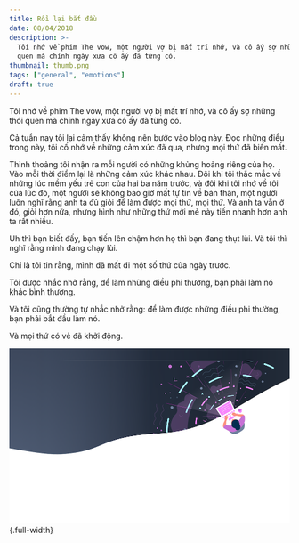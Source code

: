 ```yaml
---
title: Rồi lại bắt đầu
date: 08/04/2018
description: >-
  Tôi nhớ về phim The vow, một người vợ bị mất trí nhớ, và cô ấy sợ những thói
  quen mà chính ngày xưa cô ấy đã từng có.
thumbnail: thumb.png
tags: ["general", "emotions"]
draft: true
---
```


Tôi nhớ về phim The vow, một người vợ bị mất trí nhớ, và cô ấy sợ những thói quen mà chính ngày xưa cô ấy đã từng có.

Cả tuần nay tôi lại cảm thấy không nên bước vào blog này. Đọc những điều trong này, tôi cố nhớ về những cảm xúc đã qua, nhưng mọi thứ đã biến mất.

Thỉnh thoảng tôi nhận ra mỗi người có những khủng hoảng riêng của họ. Vào mỗi thời điểm lại là những cảm xúc khác nhau. Đôi khi tôi thắc mắc về những lúc mềm yếu trẻ con của hai ba năm trước, và đôi khi tôi nhớ về tôi của lúc đó, một người sẽ không bao giờ mất tự tin về bản thân, một người luôn nghĩ rằng anh ta đủ giỏi để làm được mọi thứ, mọi thứ. Và anh ta vẫn ở đó, giỏi hơn nữa, nhưng hình như những thứ mới mẻ này tiến nhanh hơn anh ta rất nhiều.

Uh thì bạn biết đấy, bạn tiến lên chậm hơn họ thì bạn đang thụt lùi. Và tôi thì nghĩ rằng mình đang chạy lùi.

Chỉ là tôi tin rằng, mình đã mất đi một số thứ của ngày trước.

Tôi được nhắc nhở rằng, để làm những điều phi thường, bạn phải làm nó khác bình thường.

Và tôi cũng thường tự nhắc nhở rằng: để làm được những điều phi thường, bạn phải bắt đầu làm nó.

Và mọi thứ có vẻ đã khởi động.

![](./thumb.png){.full-width}
